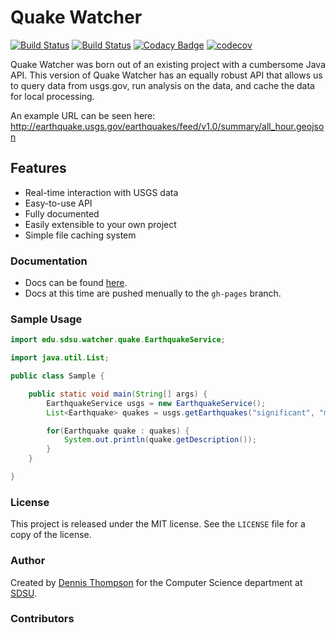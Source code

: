 Quake Watcher
=============

[![Build Status](https://travis-ci.org/atomicpages/Quake-Watcher.svg?branch=master)](https://travis-ci.org/atomicpages/Quake-Watcher) [![Build Status](https://ci.appveyor.com/api/projects/status/github/atomicpages/quake-watcher?svg=true)](https://ci.appveyor.com/project/atomicpages/quake-watcher) [![Codacy Badge](https://api.codacy.com/project/badge/grade/560cbef77eb345939b509de1892b29f4)](https://www.codacy.com/app/atomicpages/Quake-Watcher) [![codecov](https://codecov.io/gh/atomicpages/Quake-Watcher/branch/master/graph/badge.svg)](https://codecov.io/gh/atomicpages/Quake-Watcher)


Quake Watcher was born out of an existing project with a cumbersome Java API. This version of Quake Watcher has an equally robust API that allows us to query data from usgs.gov, run analysis on the data, and cache the data for local processing.

An example URL can be seen here: http://earthquake.usgs.gov/earthquakes/feed/v1.0/summary/all_hour.geojson

## Features
* Real-time interaction with USGS data
* Easy-to-use API
* Fully documented
* Easily extensible to your own project
* Simple file caching system

### Documentation
* Docs can be found [here](http://atomicpages.github.io/Quake-Watcher/).
* Docs at this time are pushed menually to the `gh-pages` branch.


### Sample Usage
~~~java
import edu.sdsu.watcher.quake.EarthquakeService;

import java.util.List;

public class Sample {

	public static void main(String[] args) {
		EarthquakeService usgs = new EarthquakeService();
		List<Earthquake> quakes = usgs.getEarthquakes("significant", "month");

		for(Earthquake quake : quakes) {
			System.out.println(quake.getDescription());
		}
	}

}
~~~

### License
This project is released under the MIT license. See the `LICENSE` file for a copy of the license.

### Author
Created by [Dennis Thompson](https://www.linkedin.com/in/dennisthompson11) for the Computer Science department at [SDSU](http://www.cs.sdsu.edu/).

### Contributors
